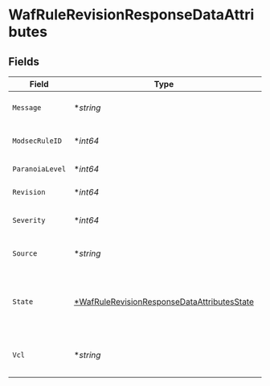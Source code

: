# WafRuleRevisionResponseDataAttributes


## Fields

| Field                                                                                                            | Type                                                                                                             | Required                                                                                                         | Description                                                                                                      | Example                                                                                                          |
| ---------------------------------------------------------------------------------------------------------------- | ---------------------------------------------------------------------------------------------------------------- | ---------------------------------------------------------------------------------------------------------------- | ---------------------------------------------------------------------------------------------------------------- | ---------------------------------------------------------------------------------------------------------------- |
| `Message`                                                                                                        | **string*                                                                                                        | :heavy_minus_sign:                                                                                               | Message metadata for the rule.                                                                                   |                                                                                                                  |
| `ModsecRuleID`                                                                                                   | **int64*                                                                                                         | :heavy_minus_sign:                                                                                               | Corresponding ModSecurity rule ID.                                                                               |                                                                                                                  |
| `ParanoiaLevel`                                                                                                  | **int64*                                                                                                         | :heavy_minus_sign:                                                                                               | Paranoia level for the rule.                                                                                     |                                                                                                                  |
| `Revision`                                                                                                       | **int64*                                                                                                         | :heavy_minus_sign:                                                                                               | Revision number.                                                                                                 | 2                                                                                                                |
| `Severity`                                                                                                       | **int64*                                                                                                         | :heavy_minus_sign:                                                                                               | Severity metadata for the rule.                                                                                  |                                                                                                                  |
| `Source`                                                                                                         | **string*                                                                                                        | :heavy_minus_sign:                                                                                               | The ModSecurity rule logic.                                                                                      |                                                                                                                  |
| `State`                                                                                                          | [*WafRuleRevisionResponseDataAttributesState](../../models/shared/wafrulerevisionresponsedataattributesstate.md) | :heavy_minus_sign:                                                                                               | The state, indicating if the revision is the most recent version of the rule.                                    |                                                                                                                  |
| `Vcl`                                                                                                            | **string*                                                                                                        | :heavy_minus_sign:                                                                                               | The VCL representation of the rule logic.                                                                        |                                                                                                                  |